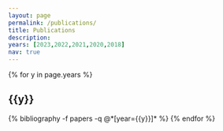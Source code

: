 ```yaml
---
layout: page
permalink: /publications/
title: Publications
description: 
years: [2023,2022,2021,2020,2018]
nav: true
---
```


<div class="publications">

{% for y in page.years %}
  <h2 class="year">{{y}}</h2>
  {% bibliography -f papers -q @*[year={{y}}]* %}
{% endfor %}

</div>
